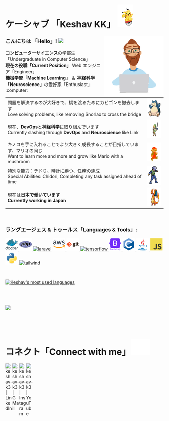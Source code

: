 # ケーシャブ 「Keshav KK」 <img src="https://github.com/keshav-k3/mygifs/blob/4cdf4e350df020dbd4be137eb9867992ed439465/gitgifs/pika1.gif" width="50px">
<!-- 
    &nbsp; [![HitCount](http://hits.dwyl.com/TheDudeThatCode/TheDudeThatCode.svg)](http://hits.dwyl.com/TheDudeThatCode/TheDudeThatCode) 
-->

<img align="right" alt="PC GIF" src="https://github.com/keshav-k3/mygifs/blob/4cdf4e350df020dbd4be137eb9867992ed439465/gitgifs/dev1.gif" width="190" />

### **こんにちは 「Hello」!** <img src="https://github.com/TheDudeThatCode/TheDudeThatCode/blob/master/Assets/Hi.gif" width="29px"> 

<p>
    <b>コンピューターサイエンス</b>の学部生「Undergraduate in Computer Science」<br>
    <b>現在の役職「Current Position」</b> Web エンジニア「Engineer」<br>
    <b>機械学習「Machine Learning」</b> ＆ <b>神経科学「Neuroscience」</b>の愛好家「Enthusiast」 :computer: 
  </b>  
</p>


<table>
    <tr>
        <td>問題を解決するのが大好きで、橋を渡るためにカビゴンを撤去します<br>Love solving problems, like removing Snorlax to cross the bridge</td>
        <td><img alt="GIF" src="https://github.com/keshav-k3/mygifs/blob/4cdf4e350df020dbd4be137eb9867992ed439465/gitgifs/snorlax.gif" height="60vw" width="60vw" /></td>
    </tr>
    <tr>
        <td>現在、<b>DevOps</b>と<b>神経科学</b>に取り組んでいます<br>Currently slashing through <b>DevOps</b> and <b>Neuroscience</b> like Link</td>
        <td><img alt="GIF" src="https://github.com/keshav-k3/mygifs/blob/4cdf4e350df020dbd4be137eb9867992ed439465/gitgifs/zelda.gif" height="60vw" width="60vw" /></td>
    </tr>
    <tr>
        <td>キノコを手に入れることでより大きく成長することが目指しています、マリオの同じ<br>Want to learn more and more and grow like Mario with a mushroom</td>
        <td><img alt="GIF" src="https://github.com/keshav-k3/mygifs/blob/4cdf4e350df020dbd4be137eb9867992ed439465/gitgifs/mario1.gif" height="60vw" width="60vw" /></td>
    </tr>
    <tr>
        <td>特別な能力：チドり、時計に勝つ、任務の達成<br>Special Abilities: Chidori, Completing any task assigned ahead of time</td>
        <td><img alt="GIF" src="https://github.com/keshav-k3/mygifs/blob/4cdf4e350df020dbd4be137eb9867992ed439465/gitgifs/kakashi.gif" height="60vw" width="60vw" /></td>
    </tr>
    <tr>
        <td>現在は<b>日本<b>で働いています<br>Currently working in <b>Japan<b></td>
        <td><img alt="GIF" src="https://github.com/keshav-k3/mygifs/blob/4cdf4e350df020dbd4be137eb9867992ed439465/gitgifs/charizard.gif" height="60vw" width="60vw" /></td>
    </tr>
</table>


<br>
<h3 align="left">ラングエージェス & トゥールス「Languages & Tools」:</h3>
<p align="left"> 
<a href="https://www.docker.com/" target="_blank"> <img src="https://raw.githubusercontent.com/devicons/devicon/master/icons/docker/docker-original-wordmark.svg" alt="docker" width="40" height="40"/> </a>
<a href="https://www.php.net" target="_blank"> <img src="https://raw.githubusercontent.com/devicons/devicon/master/icons/php/php-original.svg" alt="php" width="40" height="40"/> </a> 
<a href="https://laravel.com/" target="_blank"><img src="https://simpleicons.org/icons/laravel.svg" alt="laravel" width="40" height="40"/></a>
<a href="https://aws.amazon.com/" target="_blank"> <img src="https://raw.githubusercontent.com/devicons/devicon/master/icons/amazonwebservices/amazonwebservices-original-wordmark.svg" alt="AWS" width="40" height="40"/> </a>
<a href="https://git-scm.com/" target="_blank"> <img src="https://raw.githubusercontent.com/devicons/devicon/master/icons/git/git-original-wordmark.svg" alt="git" width="40" height="40"/> </a> 
<a href="https://www.tensorflow.org/" target="_blank"> <img src="https://www.vectorlogo.zone/logos/tensorflow/tensorflow-icon.svg" alt="tensorflow" width="40" height="40"/> </a>
<a href="https://getbootstrap.com" target="_blank"> <img src="https://raw.githubusercontent.com/devicons/devicon/master/icons/bootstrap/bootstrap-plain-wordmark.svg" alt="bootstrap" width="40" height="40"/> </a> 
<a href="https://www.cprogramming.com/" target="_blank"> <img src="https://raw.githubusercontent.com/devicons/devicon/master/icons/c/c-original.svg" alt="c" width="40" height="40"/> </a>
<a href="https://www.java.com" target="_blank"> <img src="https://raw.githubusercontent.com/devicons/devicon/master/icons/java/java-original.svg" alt="java" width="40" height="40"/> </a> 
<a href="https://developer.mozilla.org/en-US/docs/Web/JavaScript" target="_blank"> <img src="https://raw.githubusercontent.com/devicons/devicon/master/icons/javascript/javascript-original.svg" alt="javascript" width="40" height="40"/> </a> 
<a href="https://www.python.org" target="_blank"> <img src="https://raw.githubusercontent.com/devicons/devicon/master/icons/python/python-original.svg" alt="python" width="40" height="40"/> </a> 
<a href="https://tailwindcss.com/" target="_blank"> <img src="https://www.vectorlogo.zone/logos/tailwindcss/tailwindcss-icon.svg" alt="tailwind" width="40" height="40"/> </a> 
</p>



<br>



[![Keshav's most used languages](https://github-readme-stats.vercel.app/api/top-langs/?username=keshav-k3&layout=compact)](https://github.com/yourUsername/github-readme-stats)




<p>
    <br>
    <br>
    <br>
    <img src="https://github.com/keshav-k3/mygifs/blob/4cdf4e350df020dbd4be137eb9867992ed439465/gitgifs/datascientists.gif" width="1200px">
    
</p>
<br>


<br>




# コネクト「Connect with me」<img src="https://github.com/keshav-k3/mygifs/blob/4cdf4e350df020dbd4be137eb9867992ed439465/gitgifs/dev3.gif" height="52px">

[<img align="left" alt="keshav-k3 | LinkedIn" width="22px" src="https://cdn.jsdelivr.net/npm/simple-icons@v3/icons/linkedin.svg" />][mylinkedin]
[<img align="left" alt="keshav-k3 | GMail" width="22px" src="https://cdn.jsdelivr.net/npm/simple-icons@v3/icons/gmail.svg" />][mail]
[<img align="left" alt="keshav-k3 | Instagram" width="22px" src="https://cdn.jsdelivr.net/npm/simple-icons@v3/icons/instagram.svg" />][instagram]
[<img align="left" alt="keshav-k3 | YouTube" width="22px" src="https://cdn.jsdelivr.net/npm/simple-icons@v3/icons/youtube.svg" />][youtube]








[youtube]: https://www.youtube.com/c/Keshavkrishnakumar
[mylinkedin]:  https://www.linkedin.com/in/keshavk3/
[instagram]: https://www.instagram.com/keshav.music/
[mail]: mailto:keshavkk.musafir@gmail.com
